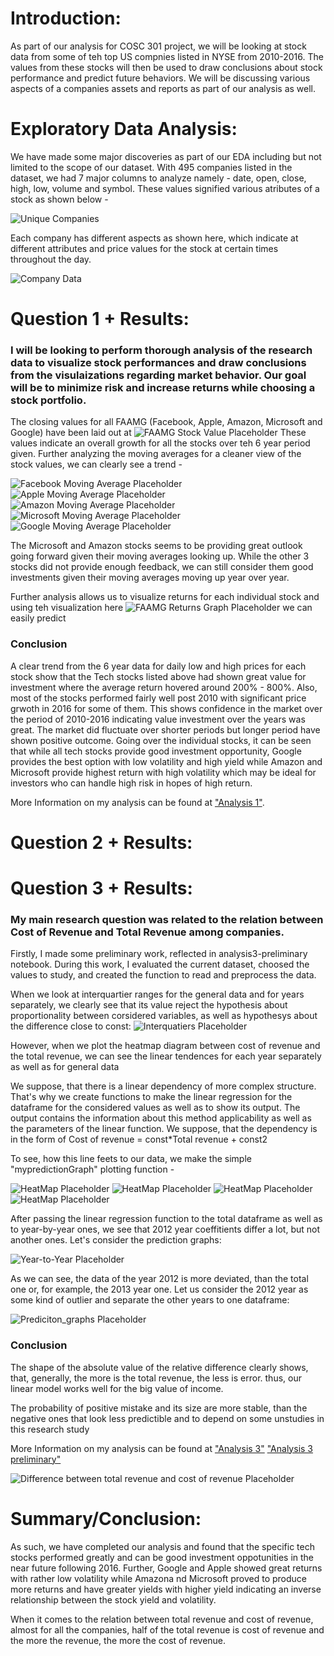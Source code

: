 # Introduction: 
As part of our analysis for COSC 301 project, we will be looking at stock data from some of teh top US compnies listed in NYSE from 2010-2016. The values from these stocks will then be used to draw conclusions about stock performance and predict future behaviors. We will be discussing various aspects of a companies assets and reports as part of our analysis as well.

# Exploratory Data Analysis: 
We have made some major discoveries as part of our EDA including but not limited to the scope of our dataset. With 495 companies listed in the dataset, we had 7 major columns to analyze namely - date, open, close, high, low, volume and symbol. These values signified various atributes of a stock as shown below -

![Unique Companies](./images/unique_symbols.png)

Each company has different aspects as shown here, which indicate at different attributes and price values for the stock at certain times throughout the day.

![Company Data](./images/company-data.png)

# Question 1 + Results: 
### I will be looking to perform thorough analysis of the research data to visualize stock performances and draw conclusions from the visulaizations regarding market behavior. Our goal will be to minimize risk and increase returns while choosing a stock portfolio.

The closing values for all FAAMG (Facebook, Apple, Amazon, Microsoft and Google) have been laid out at ![FAAMG Stock Value Placeholder](./images/faamg-stock-values.png)
These values indicate an overall growth for all the stocks over teh 6 year period given.
Further analyzing the moving averages for a cleaner view of the stock values, we can clearly see a trend -

![Facebook Moving Average Placeholder](./images/facebook-ma.png)
![Apple Moving Average Placeholder](./images/apple-ma.png)
![Amazon Moving Average Placeholder](./images/amazon-ma.png)
![Microsoft Moving Average Placeholder](./images/msft-ma.png)
![Google Moving Average Placeholder](./images/google-ma.png)

The Microsoft and Amazon stocks seems to be providing great outlook going forward given their moving averages looking up. While the other 3 stocks did not provide enough feedback, we can still consider them good investments given their moving averages moving up year over year.

Further analysis allows us to visualize returns for each individual stock and using teh visualization here ![FAAMG Returns Graph Placeholder](./images/faamg-return.png)
we can easily predict 

### Conclusion
A clear trend from the 6 year data for daily low and high prices for each stock show that the Tech stocks listed above had shown great value for investment where the
average return hovered around 200% - 800%. Also, most of the stocks performed fairly well post 2010 with significant price grwoth in 2016 for some of them. This shows confidence in the market over the period of 2010-2016 indicating value investment over the years was great. The market did fluctuate over shorter periods but longer period have shown positive outcome.
Going over the individual stocks, it can be seen that while all tech stocks provide good investment opportunity, Google provides the best option with low volatility and high yield while Amazon and Microsoft provide highest return with high volatility which may be ideal for investors who can handle high risk in hopes of high return.

More Information on my analysis can be found at ["Analysis 1"](https://github.com/ubco-W2022T1-cosc301/project-group37/blob/main/notebooks/analysis1.ipynb).

# Question 2 + Results: 

# Question 3 + Results: 
### My main research question was related to the relation between Cost of Revenue and Total Revenue among companies.

Firstly, I made some preliminary work, reflected in analysis3-preliminary notebook. During this work, I evaluated the current dataset, choosed the values to study, and created the function to read and preprocess the data.

When we look at interquartier ranges for the general data and for years separately, we clearly see that its value reject the hypothesis about proportionality between corsidered variables, as well as hypothesys about the difference close to const: ![Interquatiers Placeholder](./images/Interquartiers.jpg)

However, when we plot the heatmap diagram between cost of revenue and the total revenue, we can see the linear tendences for each year separately as well as for general data

We suppose, that there is a linear dependency of more complex structure. That's why we create functions to make the linear regression for the dataframe for the considered values as well as to show its output. The output contains the information about this method applicability as well as the parameters of the linear function. We suppose, that the dependency is in the form of Cost of revenue = const*Total revenue + const2

To see, how this line feets to our data, we make the simple "mypredictionGraph" plotting function -

![HeatMap Placeholder](./images/HeatMap_diagram_1.jpg)
![HeatMap Placeholder](./images/HeatMap_diagram_2.jpg)
![HeatMap Placeholder](./images/HeatMap_diagram_3.jpg)
![HeatMap Placeholder](./images/HeatMap_diagram_4.jpg)

After passing the linear regression function to the total dataframe as well as to year-by-year ones, we see that 2012 year coeffitients differ a lot, but not another ones. Let's consider the prediction graphs: 

![Year-to-Year Placeholder](./images/Year_to_Year_data.jpg)

As we can see, the data of the year 2012 is more deviated, than the total one or, for example, the 2013 year one. Let us consider the 2012 year as some kind of outlier and separate the other years to one dataframe: 

![Prediciton_graphs Placeholder](./images/Prediction_graphs.jpg)

### Conclusion
The shape of the absolute value of the relative difference clearly shows, that, generally, the more is the total revenue, the less is error. thus, our linear model works well for the big value of income.

The probability of positive mistake and its size are more stable, than the negative ones that look less predictible and to depend on some unstudies in this research study

More Information on my analysis can be found at ["Analysis 3"](https://github.com/ubco-W2022T1-cosc301/project-group37/blob/main/notebooks/analysis3.ipynb)
["Analysis 3 preliminary"](https://github.com/ubco-W2022T1-cosc301/project-group37/blob/main/notebooks/analysis3-preliminary.ipynb)

![Difference between total revenue and cost of revenue Placeholder](./images/Difference_between_total_revenue_and_cost_of_revenue.jpg)

# Summary/Conclusion: 
As such, we have completed our analysis and found that the specific tech stocks performed greatly and can be good investment oppotunities in the near future following 2016. Further, Google and Apple showed great returns with rather low volatility while Amazona nd Microsoft proved to produce more returns and have greater yields with higher yield indicating an inverse relationship between the stock yield and volatility. 

When it comes to the relation between total revenue and cost of revenue, almost for all the companies, half of the total revenue is cost of revenue and the more the revenue, the more the cost of revenue.